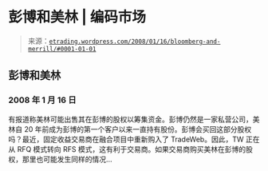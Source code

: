 <!--yml

分类：未分类

日期：2024 年 05 月 12 日 19:44:28

-->

# 彭博和美林 | 编码市场

> 来源：[`etrading.wordpress.com/2008/01/16/bloomberg-and-merrill/#0001-01-01`](https://etrading.wordpress.com/2008/01/16/bloomberg-and-merrill/#0001-01-01)

## 彭博和美林

### 2008 年 1 月 16 日

有报道称美林可能出售其在彭博的股权以筹集资金。彭博仍然是一家私营公司，美林自 20 年前成为彭博的第一个客户以来一直持有股份。彭博会买回这部分股权吗？最近，固定收益交易商在融合项目中重新购入了 TradeWeb。因此，TW 正在从 RFQ 模式转向 RFS 模式，这有利于交易商。如果交易商购买美林在彭博的股权，那里也可能发生同样的情况…
